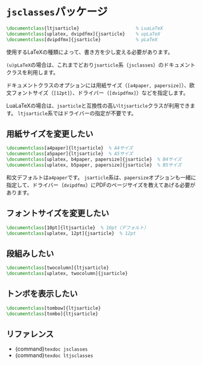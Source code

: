 # ``jsclasses``パッケージ

```latex
\documentclass{ltjsarticle}                     % LuaLaTeX
\documentclass[uplatex, dvipdfmx]{jsarticle}    % upLaTeX
\documentclass[dvipdfmx]{jsarticle}             % pLaTeX
```

使用するLaTeXの種類によって、書き方を少し変える必要があります。

``(u)pLaTeX``の場合は、これまでどおり``jsarticle``系（``jsclasses``）のドキュメントクラスを利用します。

ドキュメントクラスのオプションには用紙サイズ（``[a4paper, papersize]``）、欧文フォントサイズ（``[12pt]``）、ドライバー（``[dvipdfmx]``）などを指定します。

LuaLaTeXの場合は、``jsarticle``と互換性の高い``ltjsarticle``クラスが利用できます。
``ltjsarticle``系ではドライバーの指定が不要です。

## 用紙サイズを変更したい

```latex
\documentclass[a4paper]{ltjsarticle}  % A4サイズ
\documentclass[a5paper]{ltjsarticle}  % A5サイズ
\documentclass[uplatex, b4paper, papersize]{jsarticle}  % B4サイズ
\documentclass[uplatex, b5paper, papersize]{jsarticle}  % B5サイズ
```

和文デフォルトは``a4paper``です。
``jsarticle``系は、``papersize``オプションも一緒に指定して、ドライバー（``dvipdfmx``）にPDFのページサイズを教えてあげる必要があります。

## フォントサイズを変更したい

```latex
\documentclass[10pt]{ltjsarticle}  % 10pt（デフォルト）
\documentclass[uplatex, 12pt]{jsarticle}  % 12pt
```

## 段組みしたい

```latex
\documentclass[twocolumn]{ltjsarticle}
\documentclass[uplatex, twocolumn]{jsarticle}
```

## トンボを表示したい

```latex
\documentclass[tombow]{ltjsarticle}
\documentclass[tombo]{ltjsarticle}
```

## リファレンス

- {command}`texdoc jsclasses`
- {command}`texdoc ltjsclasses`
